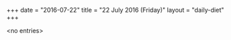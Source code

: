 +++
date = "2016-07-22"
title = "22 July 2016 (Friday)"
layout = "daily-diet"
+++


\<no entries\>

